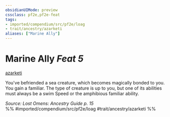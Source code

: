 ```yaml
---
obsidianUIMode: preview
cssclass: pf2e,pf2e-feat
tags:
- imported/compendium/src/pf2e/loag
- trait/ancestry/azarketi
aliases: ["Marine Ally"]
---
```

# Marine Ally  *Feat 5*  
[azarketi](azarketi-loag.md)  


You've befriended a sea creature, which becomes magically bonded to you. You gain a familiar. The type of creature is up to you, but one of its abilities must always be a swim Speed or the amphibious familiar ability.

*Source: Lost Omens: Ancestry Guide p. 15*  
%% #imported/compendium/src/pf2e/loag #trait/ancestry/azarketi %%